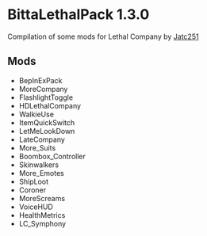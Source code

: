 # BittaLethalPack 1.3.0
Compilation of some mods for Lethal Company by [Jatc251](https://jatc251.com)

## Mods
- BepInExPack
- MoreCompany
- FlashlightToggle
- HDLethalCompany
- WalkieUse
- ItemQuickSwitch
- LetMeLookDown
- LateCompany
- More_Suits
- Boombox_Controller
- Skinwalkers
- More_Emotes
- ShipLoot
- Coroner
- MoreScreams
- VoiceHUD
- HealthMetrics
- LC_Symphony

